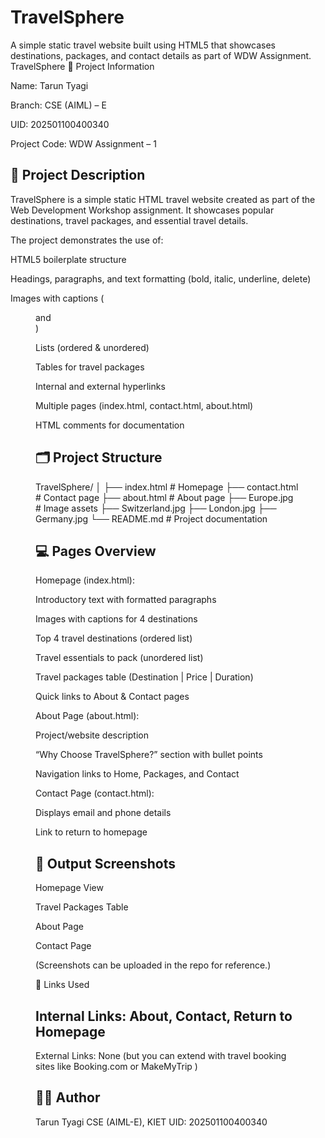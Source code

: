 # TravelSphere
A simple static travel website built using HTML5 that showcases destinations, packages, and contact details as part of WDW Assignment.
TravelSphere
📌 Project Information

Name: Tarun Tyagi

Branch: CSE (AIML) – E

UID: 202501100400340

Project Code: WDW Assignment – 1

## 📖 Project Description

TravelSphere is a simple static HTML travel website created as part of the Web Development Workshop assignment.
It showcases popular destinations, travel packages, and essential travel details.

The project demonstrates the use of:

HTML5 boilerplate structure

Headings, paragraphs, and text formatting (bold, italic, underline, delete)

Images with captions (<figure> and <figcaption>)

Lists (ordered & unordered)

Tables for travel packages

Internal and external hyperlinks

Multiple pages (index.html, contact.html, about.html)

HTML comments for documentation

## 🗂️ Project Structure
TravelSphere/
│
├── index.html        # Homepage
├── contact.html      # Contact page
├── about.html        # About page
├── Europe.jpg        # Image assets
├── Switzerland.jpg
├── London.jpg
├── Germany.jpg
└── README.md         # Project documentation

## 💻 Pages Overview

Homepage (index.html):

Introductory text with formatted paragraphs

Images with captions for 4 destinations

Top 4 travel destinations (ordered list)

Travel essentials to pack (unordered list)

Travel packages table (Destination | Price | Duration)

Quick links to About & Contact pages

About Page (about.html):

Project/website description

“Why Choose TravelSphere?” section with bullet points

Navigation links to Home, Packages, and Contact

Contact Page (contact.html):

Displays email and phone details

Link to return to homepage

## 📸 Output Screenshots

Homepage View

Travel Packages Table

About Page

Contact Page

(Screenshots can be uploaded in the repo for reference.)

🔗 Links Used

## Internal Links: About, Contact, Return to Homepage

External Links: None (but you can extend with travel booking sites like Booking.com
 or MakeMyTrip
)

## 👨‍💻 Author

Tarun Tyagi
CSE (AIML-E), KIET
UID: 202501100400340
